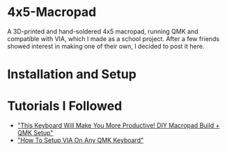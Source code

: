 # 4x5-Macropad
A 3D-printed and hand-soldered 4x5 macropad, running QMK and compatible with VIA, which I made as a school project. After a few friends showed interest in making one of their own, I decided to post it here.

# Installation and Setup

# Tutorials I Followed
- ["This Keyboard Will Make You More Productive! DIY Macropad Build + QMK Setup"](https://www.youtube.com/watch?v=BcXycScePHM)
- ["How To Setup VIA On Any QMK Keyboard"](https://www.youtube.com/watch?v=7d5yzBOup9U)
